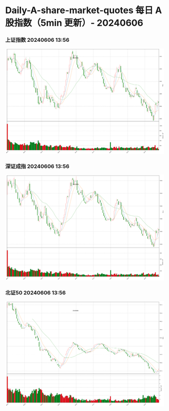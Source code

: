 
# Daily-A-share-market-quotes 每日 A 股指数（5min 更新）- 20240606

### 上证指数 20240606 13:56
![](./fig/2024/6/20240606-sh000001.png)

### 深证成指 20240606 13:56
![](./fig/2024/6/20240606-sz399001.png)

### 北证50 20240606 13:56
![](./fig/2024/6/20240606-bj899050.png)
